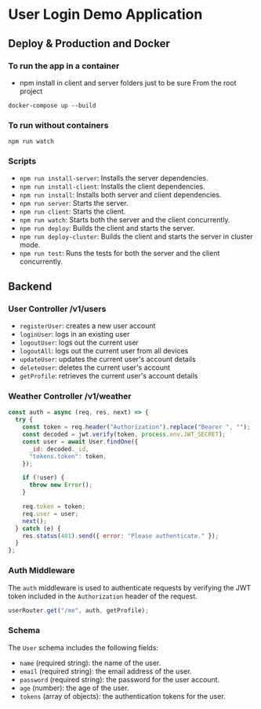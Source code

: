 # User Login Demo Application

## Deploy & Production and Docker

### To run the app in a container

- npm install in client and server folders just to be sure
  From the root project

```
docker-compose up --build
```

### To run without containers

```
npm run watch
```

### Scripts

- `npm run install-server`: Installs the server dependencies.
- `npm run install-client`: Installs the client dependencies.
- `npm run install`: Installs both server and client dependencies.
- `npm run server`: Starts the server.
- `npm run client`: Starts the client.
- `npm run watch`: Starts both the server and the client concurrently.
- `npm run deploy`: Builds the client and starts the server.
- `npm run deploy-cluster`: Builds the client and starts the server in cluster mode.
- `npm run test`: Runs the tests for both the server and the client concurrently.

## Backend

### User Controller /v1/users

- `registerUser`: creates a new user account
- `loginUser`: logs in an existing user
- `logoutUser`: logs out the current user
- `logoutAll`: logs out the current user from all devices
- `updateUser`: updates the current user's account details
- `deleteUser`: deletes the current user's account
- `getProfile`: retrieves the current user's account details

### Weather Controller /v1/weather

```js
const auth = async (req, res, next) => {
  try {
    const token = req.header("Authorization").replace("Bearer ", "");
    const decoded = jwt.verify(token, process.env.JWT_SECRET);
    const user = await User.findOne({
      _id: decoded._id,
      "tokens.token": token,
    });

    if (!user) {
      throw new Error();
    }

    req.token = token;
    req.user = user;
    next();
  } catch (e) {
    res.status(401).send({ error: "Please authenticate." });
  }
};
```

### Auth Middleware

The `auth` middleware is used to authenticate requests by verifying the JWT token included in the `Authorization` header of the request.

```js
userRouter.get("/me", auth, getProfile);
```

### Schema

The `User` schema includes the following fields:

- `name` (required string): the name of the user.
- `email` (required string): the email address of the user.
- `password` (required string): the password for the user account.
- `age` (number): the age of the user.
- `tokens` (array of objects): the authentication tokens for the user.
